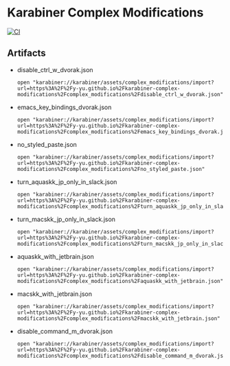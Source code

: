 Karabiner Complex Modifications
========================================

[![CI](https://github.com/y-yu/karabiner-complex-modifications/actions/workflows/ci.yml/badge.svg)](https://github.com/y-yu/karabiner-complex-modifications/actions/workflows/ci.yml)

## Artifacts

- disable\_ctrl\_w\_dvorak.json
    
    ```console
    open "karabiner://karabiner/assets/complex_modifications/import?url=https%3A%2F%2Fy-yu.github.io%2Fkarabiner-complex-modifications%2Fcomplex_modifications%2Fdisable_ctrl_w_dvorak.json"
    ```
- emacs\_key\_bindings\_dvorak.json
    
    ```console
    open "karabiner://karabiner/assets/complex_modifications/import?url=https%3A%2F%2Fy-yu.github.io%2Fkarabiner-complex-modifications%2Fcomplex_modifications%2Femacs_key_bindings_dvorak.json"
    ```
- no\_styled\_paste.json
    
    ```console
    open "karabiner://karabiner/assets/complex_modifications/import?url=https%3A%2F%2Fy-yu.github.io%2Fkarabiner-complex-modifications%2Fcomplex_modifications%2Fno_styled_paste.json"
    ```
- turn\_aquaskk\_jp\_only\_in\_slack.json
    
    ```console
    open "karabiner://karabiner/assets/complex_modifications/import?url=https%3A%2F%2Fy-yu.github.io%2Fkarabiner-complex-modifications%2Fcomplex_modifications%2Fturn_aquaskk_jp_only_in_slack.json"
    ```
- turn\_macskk\_jp\_only\_in\_slack.json
    
    ```console
    open "karabiner://karabiner/assets/complex_modifications/import?url=https%3A%2F%2Fy-yu.github.io%2Fkarabiner-complex-modifications%2Fcomplex_modifications%2Fturn_macskk_jp_only_in_slack.json"
    ```
- aquaskk\_with\_jetbrain.json
    
    ```console
    open "karabiner://karabiner/assets/complex_modifications/import?url=https%3A%2F%2Fy-yu.github.io%2Fkarabiner-complex-modifications%2Fcomplex_modifications%2Faquaskk_with_jetbrain.json"
    ```
- macskk\_with\_jetbrain.json
    
    ```console
    open "karabiner://karabiner/assets/complex_modifications/import?url=https%3A%2F%2Fy-yu.github.io%2Fkarabiner-complex-modifications%2Fcomplex_modifications%2Fmacskk_with_jetbrain.json"
    ```
- disable\_command\_m\_dvorak.json
    
    ```console
    open "karabiner://karabiner/assets/complex_modifications/import?url=https%3A%2F%2Fy-yu.github.io%2Fkarabiner-complex-modifications%2Fcomplex_modifications%2Fdisable_command_m_dvorak.json"
    ```
